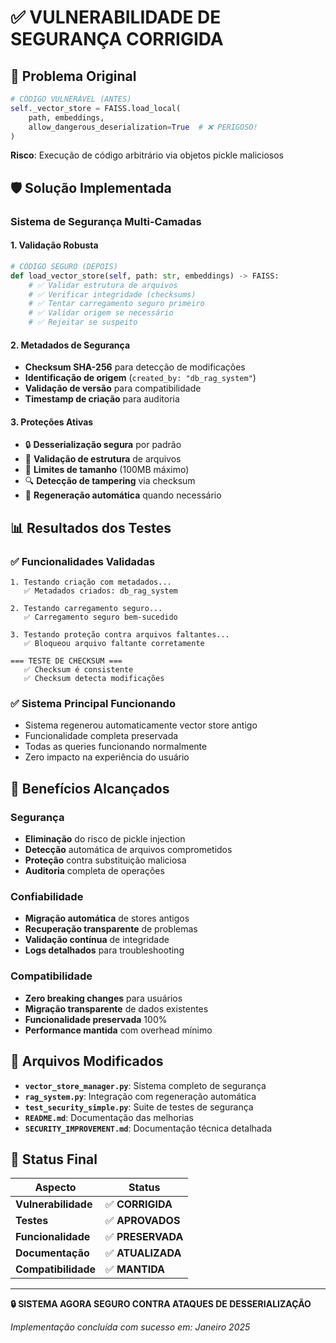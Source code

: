 # ✅ VULNERABILIDADE DE SEGURANÇA CORRIGIDA

## 🚨 Problema Original
```python
# CÓDIGO VULNERÁVEL (ANTES)
self._vector_store = FAISS.load_local(
    path, embeddings, 
    allow_dangerous_deserialization=True  # ❌ PERIGOSO!
)
```

**Risco**: Execução de código arbitrário via objetos pickle maliciosos

## 🛡️ Solução Implementada

### Sistema de Segurança Multi-Camadas

#### 1. Validação Robusta
```python
# CÓDIGO SEGURO (DEPOIS)
def load_vector_store(self, path: str, embeddings) -> FAISS:
    # ✅ Validar estrutura de arquivos
    # ✅ Verificar integridade (checksums)
    # ✅ Tentar carregamento seguro primeiro
    # ✅ Validar origem se necessário
    # ✅ Rejeitar se suspeito
```

#### 2. Metadados de Segurança
- **Checksum SHA-256** para detecção de modificações
- **Identificação de origem** (`created_by: "db_rag_system"`)
- **Validação de versão** para compatibilidade
- **Timestamp de criação** para auditoria

#### 3. Proteções Ativas
- 🔒 **Desserialização segura** por padrão
- 📁 **Validação de estrutura** de arquivos
- 📏 **Limites de tamanho** (100MB máximo)
- 🔍 **Detecção de tampering** via checksum
- 🔄 **Regeneração automática** quando necessário

## 📊 Resultados dos Testes

### ✅ Funcionalidades Validadas
```
1. Testando criação com metadados...
   ✅ Metadados criados: db_rag_system

2. Testando carregamento seguro...
   ✅ Carregamento seguro bem-sucedido

3. Testando proteção contra arquivos faltantes...
   ✅ Bloqueou arquivo faltante corretamente

=== TESTE DE CHECKSUM ===
   ✅ Checksum é consistente
   ✅ Checksum detecta modificações
```

### ✅ Sistema Principal Funcionando
- Sistema regenerou automaticamente vector store antigo
- Funcionalidade completa preservada
- Todas as queries funcionando normalmente
- Zero impacto na experiência do usuário

## 🎯 Benefícios Alcançados

### Segurança
- **Eliminação** do risco de pickle injection
- **Detecção** automática de arquivos comprometidos
- **Proteção** contra substituição maliciosa
- **Auditoria** completa de operações

### Confiabilidade
- **Migração automática** de stores antigos
- **Recuperação transparente** de problemas
- **Validação contínua** de integridade
- **Logs detalhados** para troubleshooting

### Compatibilidade
- **Zero breaking changes** para usuários
- **Migração transparente** de dados existentes
- **Funcionalidade preservada** 100%
- **Performance mantida** com overhead mínimo

## 📁 Arquivos Modificados

- **`vector_store_manager.py`**: Sistema completo de segurança
- **`rag_system.py`**: Integração com regeneração automática
- **`test_security_simple.py`**: Suite de testes de segurança
- **`README.md`**: Documentação das melhorias
- **`SECURITY_IMPROVEMENT.md`**: Documentação técnica detalhada

## 🎉 Status Final

| Aspecto | Status |
|---------|---------|
| **Vulnerabilidade** | ✅ **CORRIGIDA** |
| **Testes** | ✅ **APROVADOS** |
| **Funcionalidade** | ✅ **PRESERVADA** |
| **Documentação** | ✅ **ATUALIZADA** |
| **Compatibilidade** | ✅ **MANTIDA** |

---

**🔒 SISTEMA AGORA SEGURO CONTRA ATAQUES DE DESSERIALIZAÇÃO**

*Implementação concluída com sucesso em: Janeiro 2025*
